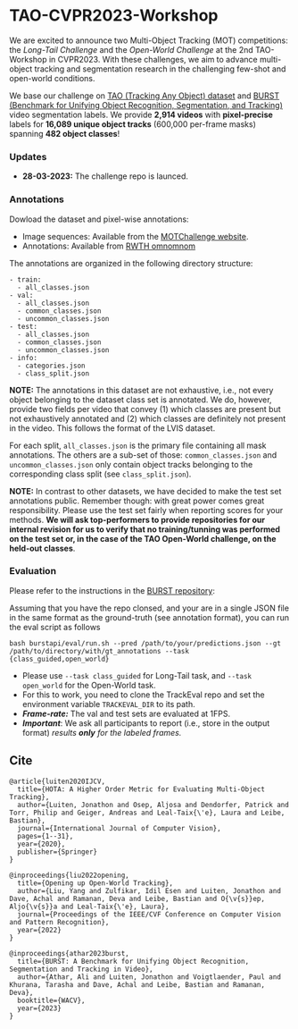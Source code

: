 # TAO-CVPR2023-Workshop
We are excited to announce two Multi-Object Tracking (MOT) competitions: the _Long-Tail Challenge_ and the _Open-World Challenge_ at the 2nd TAO-Workshop in CVPR2023. With these challenges, we aim to advance multi-object tracking and segmentation research in the challenging few-shot and open-world conditions.

We base our challenge on [TAO (Tracking Any Object) dataset](https://taodataset.org/) and [BURST (Benchmark for Unifying Object Recognition, Segmentation, and Tracking)](https://github.com/Ali2500/BURST-benchmark) video segmentation labels. We provide **2,914 videos** with **pixel-precise** labels for **16,089 unique object tracks** (600,000 per-frame masks) spanning **482 object classes**!

### Updates

* **28-03-2023:** The challenge repo is launced.

### Annotations
Dowload the dataset and pixel-wise annotations:
- Image sequences: Available from the [MOTChallenge website](https://motchallenge.net/tao_download.php).
- Annotations: Available from [RWTH omnomnom](https://omnomnom.vision.rwth-aachen.de/data/BURST/annotations.zip)

The annotations are organized in the following directory structure:
```
- train:
  - all_classes.json
- val:
  - all_classes.json
  - common_classes.json
  - uncommon_classes.json
- test:
  - all_classes.json
  - common_classes.json
  - uncommon_classes.json
- info:
  - categories.json
  - class_split.json
```

**NOTE:** The annotations in this dataset are not exhaustive, i.e., not every object belonging to the dataset class set is annotated. We do, however, provide two fields per video that convey (1) which classes are present but not exhaustively annotated and (2) which classes are definitely not present in the video. This follows the format of the LVIS dataset.

For each split, ```all_classes.json``` is the primary file containing all mask annotations. The others are a sub-set of those: ```common_classes.json``` and ```uncommon_classes.json``` only contain object tracks belonging to the corresponding class split (see ```class_split.json```). 

**NOTE:** In contrast to other datasets, we have decided to make the test set annotations public. Remember though: with great power comes great responsibility. Please use the test set fairly when reporting scores for your methods. **We will ask top-performers to provide repositories for our internal revision for us to verify that no training/tunning was performed on the test set or, in the case of the TAO Open-World challenge, on the held-out classes**.

### Evaluation

Please refer to the instructions in the [BURST repository](https://github.com/Ali2500/BURST-benchmark#evaluation):

Assuming that you have the repo clonsed, and your are in a single JSON file in the same format as the ground-truth (see annotation format), you can run the eval script as follows
```
bash burstapi/eval/run.sh --pred /path/to/your/predictions.json --gt /path/to/directory/with/gt_annotations --task {class_guided,open_world}
```
- Please use ```--task class_guided``` for Long-Tail task, and ```--task open_world``` for the Open-World task.
- For this to work, you need to clone the TrackEval repo and set the environment variable ```TRACKEVAL_DIR``` to its path.
- ***Frame-rate:*** The val and test sets are evaluated at 1FPS. 
- ***Important***: We ask all participants to report (i.e., store in the output format) *results **only** for the labeled frames.*


## Cite

```
@article{luiten2020IJCV,
  title={HOTA: A Higher Order Metric for Evaluating Multi-Object Tracking},
  author={Luiten, Jonathon and Osep, Aljosa and Dendorfer, Patrick and Torr, Philip and Geiger, Andreas and Leal-Taix{\'e}, Laura and Leibe, Bastian},
  journal={International Journal of Computer Vision},
  pages={1--31},
  year={2020},
  publisher={Springer}
}
```

```
@inproceedings{liu2022opening,
  title={Opening up Open-World Tracking},
  author={Liu, Yang and Zulfikar, Idil Esen and Luiten, Jonathon and Dave, Achal and Ramanan, Deva and Leibe, Bastian and O{\v{s}}ep, Aljo{\v{s}}a and Leal-Taix{\'e}, Laura},
  journal={Proceedings of the IEEE/CVF Conference on Computer Vision and Pattern Recognition},
  year={2022}
}
```

```
@inproceedings{athar2023burst,
  title={BURST: A Benchmark for Unifying Object Recognition, Segmentation and Tracking in Video},
  author={Athar, Ali and Luiten, Jonathon and Voigtlaender, Paul and Khurana, Tarasha and Dave, Achal and Leibe, Bastian and Ramanan, Deva},
  booktitle={WACV},
  year={2023}
}
```
